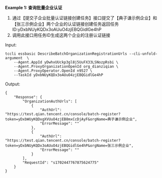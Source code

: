 **Example 1: 查询批量企业认证**

1. 通过【提交子企业批量认证链接创建任务】接口提交了【典子谦示例企业】和【张三示例企业】两个企业的认证链接创建任务返回任务ID:yDxbNUyKQDx3oAUuO4zjEBQGidlGe4hP
2. 调用此接口用任务ID生成这两个企业的注册认证链接 

Input: 

```
tccli essbasic DescribeBatchOrganizationRegistrationUrls --cli-unfold-argument  \
    --Agent.AppId yDwhxUUckp3gl8j5UuFX33LSNozpRsbi \
    --Agent.ProxyOrganizationOpenId org_dianziqian \
    --Agent.ProxyOperator.OpenId n9527 \
    --TaskId yDxbNUyKQDx3oAUuO4zjEBQGidlGe4hP
```

Output: 
```
{
    "Response": {
        "OrganizationAuthUrls": [
            {
                "AuthUrl": "https://test.qian.tencent.cn/console/batch-register?token=yDxbWUyKQDxgXVUuO4zjEB8mxCcDjAyF&orgName=典子谦示例企业",
                "ErrorMessage": ""
            },
            {
                "AuthUrl": "https://test.qian.tencent.cn/console/batch-register?token=yDxbNUyKQDx3oAUuO4zjEBQGidlGe4hP&orgName=张三示例企业",
                "ErrorMessage": ""
            }
        ],
        "RequestId": "s1702447767875624775"
    }
}
```

